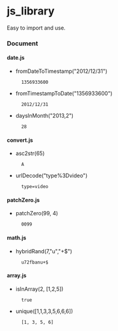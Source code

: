 js_library
==========

Easy to import and use.

### Document
#### date.js
* fromDateToTimestamp("2012/12/31")

        1356933600
* fromTimestampToDate("1356933600")

        2012/12/31
* daysInMonth("2013,2")

        28

#### convert.js
* asc2str(65)

        A
* urlDecode("type%3Dvideo")

        type=video

#### patchZero.js
* patchZero(99, 4)

        0099

#### math.js
* hybridRand(7,"u","+$")
                
        u72fbanu+$

#### array.js
* isInArray(2, [1,2,5])

        true
        
* unique([1,1,3,3,5,6,6,6])

        [1, 3, 5, 6]
